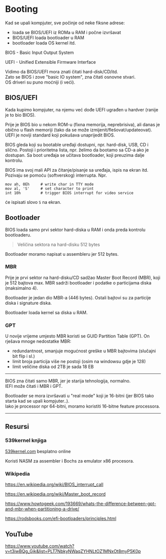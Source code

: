 
# Booting

Kad se upali kompjuter, sve počinje od neke fiksne adrese:
- loada se BIOS/UEFI iz ROMa u RAM i počne izvršavat
- BIOS/UEFI loada bootloader u RAM
- bootloader loada OS kernel itd.


BIOS - Basic Input Output System

UEFI - Unified Extensible Firmware Interface

Vidimo da BIOS/UEFI mora znati čitati hard-disk/CD/itd.  
Zato se BIOS i zove "basic IO system", zna čitati osnovne stvari.  
OS driveri su puno moćniji (i veći).

## BIOS/UEFI

Kada kupimo kompjuter, na njemu već dođe UEFI ugrađen u hardver (ranije je to bio BIOS).

Prije je BIOS bio u nekom ROM-u (fixna memorija, neprebrisiva), ali danas je obično u flash memoriji (tako da se može izmijenit/flešovat/updateovat).  
UEFI je noviji standard koji pokušava unaprijedit BIOS.

BIOS gleda koji su bootable uređaji dostupni, npr. hard-disk, USB, CD i slično.
Postoji i prioritetna lista, npr. želimo da bootamo sa CD-a ako je dostupan.
Sa boot uređaja se učitava bootloader, koji preuzima dalje kontrolu.  

BIOS ima svoj mali API za čitanje/pisanje sa uređaja, ispis na ekran itd.  
Pozivaju se pomoću (softverskog) interrupta.
Npr.

```
mov ah, 0Eh     # write char in TTY mode
mov al, 'S'     # set character to print
int 10h         # trigger BIOS interrupt for video service
```
će ispisati slovo `S` na ekran.

## Bootloader

BIOS loada samo prvi sektor hard-diska u RAM i onda preda kontrolu bootloaderu.
> Veličina sektora na hard-disku 512 bytes

Bootloader moramo napisat u assembleru jer 512 bytes.

### MBR

Prije je prvi sektor na hard-disku/CD sadžao Master Boot Record (MBR), 
koji je 512 bajtova max.
MBR sadrži bootloader i podatke o particijama diska (maksimalno 4).

Bootloader je jedan dio MBR-a (446 bytes).
Ostali bajtovi su za particije diska i signature diska.

Bootloader loada kernel sa diska u RAM.

### GPT
U novije vrijeme umjesto MBR koristi se GUID Partition Table (GPT).
On rješava mnoge nedostatke MBR:
- redundantnost, smanjuje mogućnost greške u MBR bajtovima (slučajni bit flip i sl.)
- limit broja particija više ne postoji (osim na windowsu gdje je 128)
- limit veličine diska od 2TB je sada 18 EB

---
BIOS zna čitati samo MBR, jer je starija tehnologija, normalno.  
IEFI može čitati i MBR i GPT.

Bootloader se mora izvršavati u "real mode" koji je 16-bitni (jer BIOS tako starta kad se upali kompjuter..).  
Iako je processor npr 64-bitni, moramo koristiti 16-bitne feature processora.



---
## Resursi

### 539kernel knjiga
[539kernel.com](https://539kernel.com/book/Chapter_1:_Let's_Start_with_the_Bootloader.html) besplatno online

Koristi NASM za assembler i Bochs za emulator x86 procesora.

### Wikipedia

https://en.wikipedia.org/wiki/BIOS_interrupt_call

https://en.wikipedia.org/wiki/Master_boot_record


https://www.howtogeek.com/193669/whats-the-difference-between-gpt-and-mbr-when-partitioning-a-drive/

https://rodsbooks.com/efi-bootloaders/principles.html

## YouTube

https://www.youtube.com/watch?v=t3iwBQg_Gik&list=PLT7NbkyNWaqZYHNLtOZ1MNxOt8myP5K0p

